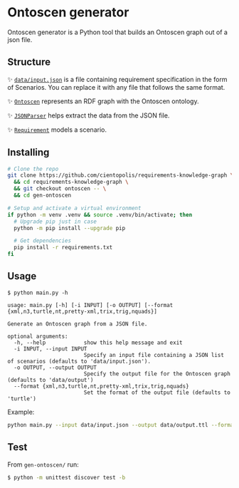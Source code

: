 # Ontoscen generator

Ontoscen generator is a Python tool that builds an Ontoscen graph out of a json file.

## Structure

✨ [`data/input.json`](./data/input.json) is a file containing requirement specification in the form of Scenarios. You can replace it with any file that follows the same format.

✨ [`Ontoscen`](./src/ontoscen.py) represents an RDF graph with the Ontoscen ontology.

✨ [`JSONParser`](./src/jsonparser.py) helps extract the data from the JSON file.

✨ [`Requirement`](./src/requirement.py) models a scenario.

## Installing

```bash
# Clone the repo
git clone https://github.com/cientopolis/requirements-knowledge-graph \
  && cd requirements-knowledge-graph \
  && git checkout ontoscen -- \
  && cd gen-ontoscen

# Setup and activate a virtual environment
if python -m venv .venv && source .venv/bin/activate; then
  # Upgrade pip just in case
  python -m pip install --upgrade pip

  # Get dependencies
  pip install -r requirements.txt
fi
```

## Usage

```
$ python main.py -h

usage: main.py [-h] [-i INPUT] [-o OUTPUT] [--format {xml,n3,turtle,nt,pretty-xml,trix,trig,nquads}]

Generate an Ontoscen graph from a JSON file.

optional arguments:
  -h, --help            show this help message and exit
  -i INPUT, --input INPUT
                        Specify an input file containing a JSON list of scenarios (defaults to 'data/input.json').
  -o OUTPUT, --output OUTPUT
                        Specify the output file for the Ontoscen graph (defaults to 'data/output')
  --format {xml,n3,turtle,nt,pretty-xml,trix,trig,nquads}
                        Set the format of the output file (defaults to 'turtle')
```

Example:

```bash
python main.py --input data/input.json --output data/output.ttl --format turtle
```

## Test

From `gen-ontoscen/` run:

```bash
$ python -m unittest discover test -b
```
